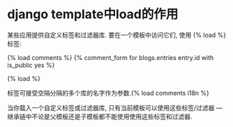 # django template中load的作用

某些应用提供自定义标签和过滤器库. 要在一个模板中访问它们, 使用 {% load %} 标签:

{% load comments %} {% comment_form for blogs.entries entry.id with is_public yes %}

{% load %} 

标签可接受空隔分隔的多个库的名字作为参数.{% load comments i18n %}

当你载入一个自定义标签或过滤器库, 只有当前模板可以使用这些标签/过滤器 — 继承链中不论是父模板还是子模板都不能使用使用这些标签和过滤器.